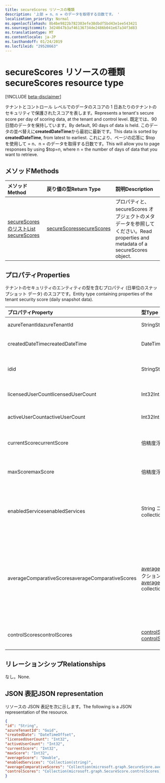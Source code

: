 ```yaml
---
title: secureScores リソースの種類
description: '上部 = n、n = のデータを取得する日数です。 '
localization_priority: Normal
ms.openlocfilehash: 8b4be9822b782303efe38dbdf5bd43e1ee543421
ms.sourcegitcommit: 3d24047b3af46136734de2486b041e67a34f3d83
ms.translationtype: MT
ms.contentlocale: ja-JP
ms.lasthandoff: 01/24/2019
ms.locfileid: "29528663"
---
```

# <a name="securescores-resource-type"></a><span data-ttu-id="c2f75-103">secureScores リソースの種類</span><span class="sxs-lookup"><span data-stu-id="c2f75-103">secureScores resource type</span></span>

[!INCLUDE [beta-disclaimer](../../includes/beta-disclaimer.md)]

<span data-ttu-id="c2f75-104">テナントとコントロール レベルでのデータのスコアの 1 日あたりのテナントのセキュリティで保護されたスコアを表します。</span><span class="sxs-lookup"><span data-stu-id="c2f75-104">Represents a tenant's secure score per day of scoring data, at the tenant and control level.</span></span> <span data-ttu-id="c2f75-105">既定では、90 日間のデータを保持しています。</span><span class="sxs-lookup"><span data-stu-id="c2f75-105">By default, 90 days of data is held.</span></span> <span data-ttu-id="c2f75-106">このデータの並べ替えに**createdDateTime**から最初に最新です。</span><span class="sxs-lookup"><span data-stu-id="c2f75-106">This data is sorted by **createdDateTime**, from latest to earliest.</span></span> <span data-ttu-id="c2f75-107">これにより、ページの応答に $top を使用して = n、n = のデータを取得する日数です。</span><span class="sxs-lookup"><span data-stu-id="c2f75-107">This will allow you to page responses by using $top=n, where n = the number of days of data that you want to retrieve.</span></span> 


## <a name="methods"></a><span data-ttu-id="c2f75-108">メソッド</span><span class="sxs-lookup"><span data-stu-id="c2f75-108">Methods</span></span>

| <span data-ttu-id="c2f75-109">メソッド</span><span class="sxs-lookup"><span data-stu-id="c2f75-109">Method</span></span>   | <span data-ttu-id="c2f75-110">戻り値の型</span><span class="sxs-lookup"><span data-stu-id="c2f75-110">Return Type</span></span>|<span data-ttu-id="c2f75-111">説明</span><span class="sxs-lookup"><span data-stu-id="c2f75-111">Description</span></span>|
|:---------------|:--------|:----------|
|[<span data-ttu-id="c2f75-112">secureScores のリスト</span><span class="sxs-lookup"><span data-stu-id="c2f75-112">List secureScores</span></span>](../api/securescores-list.md) | [<span data-ttu-id="c2f75-113">secureScores</span><span class="sxs-lookup"><span data-stu-id="c2f75-113">secureScores</span></span>](securescores.md) |<span data-ttu-id="c2f75-114">プロパティと、secureScores オブジェクトのメタデータを参照してください。</span><span class="sxs-lookup"><span data-stu-id="c2f75-114">Read properties and metadata of a secureScores object.</span></span>|


## <a name="properties"></a><span data-ttu-id="c2f75-115">プロパティ</span><span class="sxs-lookup"><span data-stu-id="c2f75-115">Properties</span></span>
<span data-ttu-id="c2f75-116">テナントのセキュリティのエンティティの型を含むプロパティ (日単位のスナップショット データ) のスコアです。</span><span class="sxs-lookup"><span data-stu-id="c2f75-116">Entity type containing properties of the tenant security score (daily snapshot data).</span></span>

|<span data-ttu-id="c2f75-117">プロパティ</span><span class="sxs-lookup"><span data-stu-id="c2f75-117">Property</span></span> |<span data-ttu-id="c2f75-118">型</span><span class="sxs-lookup"><span data-stu-id="c2f75-118">Type</span></span> |<span data-ttu-id="c2f75-119">説明</span><span class="sxs-lookup"><span data-stu-id="c2f75-119">Description</span></span> |
|:--|:--|:--|
|   <span data-ttu-id="c2f75-120">azureTenantId</span><span class="sxs-lookup"><span data-stu-id="c2f75-120">azureTenantId</span></span>   |   <span data-ttu-id="c2f75-121">String</span><span class="sxs-lookup"><span data-stu-id="c2f75-121">String</span></span>  |   <span data-ttu-id="c2f75-122">テナントの GUID の文字列 id。</span><span class="sxs-lookup"><span data-stu-id="c2f75-122">GUID string for tenant ID.</span></span>  |
|   <span data-ttu-id="c2f75-123">createdDateTime</span><span class="sxs-lookup"><span data-stu-id="c2f75-123">createdDateTime</span></span> |   <span data-ttu-id="c2f75-124">DateTimeOffset</span><span class="sxs-lookup"><span data-stu-id="c2f75-124">DateTimeOffset</span></span>  |   <span data-ttu-id="c2f75-125">エンティティが作成されたときの日付。</span><span class="sxs-lookup"><span data-stu-id="c2f75-125">The date when the entity is created.</span></span>  |
|   <span data-ttu-id="c2f75-126">id</span><span class="sxs-lookup"><span data-stu-id="c2f75-126">id</span></span>  |   <span data-ttu-id="c2f75-127">String</span><span class="sxs-lookup"><span data-stu-id="c2f75-127">String</span></span>  |   <span data-ttu-id="c2f75-128">AzureTenantId_createdDateTime の組み合わせです。</span><span class="sxs-lookup"><span data-stu-id="c2f75-128">Combination of azureTenantId_createdDateTime.</span></span>   |
|   <span data-ttu-id="c2f75-129">licensedUserCount</span><span class="sxs-lookup"><span data-stu-id="c2f75-129">licensedUserCount</span></span>   |   <span data-ttu-id="c2f75-130">Int32</span><span class="sxs-lookup"><span data-stu-id="c2f75-130">Int32</span></span>   |   <span data-ttu-id="c2f75-131">特定のテナントのユーザー数のライセンスを取得します。</span><span class="sxs-lookup"><span data-stu-id="c2f75-131">Licensed user count of the given tenant.</span></span>    |
|   <span data-ttu-id="c2f75-132">activeUserCount</span><span class="sxs-lookup"><span data-stu-id="c2f75-132">activeUserCount</span></span> |   <span data-ttu-id="c2f75-133">Int32</span><span class="sxs-lookup"><span data-stu-id="c2f75-133">Int32</span></span>   |   <span data-ttu-id="c2f75-134">特定のテナントのアクティブなユーザー数です。</span><span class="sxs-lookup"><span data-stu-id="c2f75-134">Active user count of the given tenant.</span></span>  |
|   <span data-ttu-id="c2f75-135">currentScore</span><span class="sxs-lookup"><span data-stu-id="c2f75-135">currentScore</span></span>    |   <span data-ttu-id="c2f75-136">倍精度浮動小数点数</span><span class="sxs-lookup"><span data-stu-id="c2f75-136">Double</span></span>  |   <span data-ttu-id="c2f75-137">現在のテナントは、指定した日付のスコアを達成します。</span><span class="sxs-lookup"><span data-stu-id="c2f75-137">Tenant current attained score on specified date.</span></span>    |
|   <span data-ttu-id="c2f75-138">maxScore</span><span class="sxs-lookup"><span data-stu-id="c2f75-138">maxScore</span></span> |  <span data-ttu-id="c2f75-139">倍精度浮動小数点数</span><span class="sxs-lookup"><span data-stu-id="c2f75-139">Double</span></span>  |   <span data-ttu-id="c2f75-140">有効最大スコアを指定した日付のテナントです。</span><span class="sxs-lookup"><span data-stu-id="c2f75-140">Tenant maximum possible score on specified date.</span></span>    |
|   <span data-ttu-id="c2f75-141">enabledServices</span><span class="sxs-lookup"><span data-stu-id="c2f75-141">enabledServices</span></span> |   <span data-ttu-id="c2f75-142">String コレクション</span><span class="sxs-lookup"><span data-stu-id="c2f75-142">String collection</span></span>   |   <span data-ttu-id="c2f75-143">(たとえば、Exchange のオンライン、Skype、Sharepoint) テナントの Microsoft 提供のサービスです。</span><span class="sxs-lookup"><span data-stu-id="c2f75-143">Microsoft-provided services for the tenant (for example, Exchange online, Skype, Sharepoint).</span></span>   |
|   <span data-ttu-id="c2f75-144">averageComparativeScores</span><span class="sxs-lookup"><span data-stu-id="c2f75-144">averageComparativeScores</span></span> |  <span data-ttu-id="c2f75-145">[averageComparativeScore](averagecomparativescore.md)コレクション</span><span class="sxs-lookup"><span data-stu-id="c2f75-145">[averageComparativeScore](averagecomparativescore.md) collection</span></span>    |<span data-ttu-id="c2f75-146">さまざまなスコープ (業界では、座席で平均での平均値など) およびコントロールの分類 (識別情報、データ、デバイス、アプリケーション、インフラストラクチャ) のスコープ内での平均スコアです。</span><span class="sxs-lookup"><span data-stu-id="c2f75-146">Average score by different scopes (for example, average by industry, average by seating) and control category (Identity, Data, Device, Apps, Infrastructure) within the scope.</span></span> |
|   <span data-ttu-id="c2f75-147">controlScores</span><span class="sxs-lookup"><span data-stu-id="c2f75-147">controlScores</span></span> | <span data-ttu-id="c2f75-148">[controlScore](controlscore.md)コレクション</span><span class="sxs-lookup"><span data-stu-id="c2f75-148">[controlScore](controlscore.md) collection</span></span>  |   <span data-ttu-id="c2f75-149">コントロールのセットのテナントのスコアが含まれています。</span><span class="sxs-lookup"><span data-stu-id="c2f75-149">Contains tenant scores for a set of controls.</span></span>   |


## <a name="relationships"></a><span data-ttu-id="c2f75-150">リレーションシップ</span><span class="sxs-lookup"><span data-stu-id="c2f75-150">Relationships</span></span>

<span data-ttu-id="c2f75-151">なし。</span><span class="sxs-lookup"><span data-stu-id="c2f75-151">None.</span></span>

## <a name="json-representation"></a><span data-ttu-id="c2f75-152">JSON 表記</span><span class="sxs-lookup"><span data-stu-id="c2f75-152">JSON representation</span></span>

<span data-ttu-id="c2f75-153">リソースの JSON 表記を次に示します。</span><span class="sxs-lookup"><span data-stu-id="c2f75-153">The following is a JSON representation of the resource.</span></span>

<!-- {
  "blockType": "resource",
  "optionalProperties": [

  ],
  "@odata.type": "microsoft.graph.secureScores"
}-->

```json
{
"id": "String",
"azureTenantId": "Guid",
"createdDate": "DateTimeOffset",
"licensedUserCount": "Int32",
"activeUserCount": "Int32",
"currentScore": "Int32",
"maxScore": "Int32",
"averageScore": "Double",
"enabledServices": "Collection(string)",
"averageComparativeScores": "Collection(microsoft.graph.SecureScore.averageComparativeScores)",
"controlScores": "Collection(microsoft.graph.SecureScore.controlScores)",
}

```


<!--
{
  "type": "#page.annotation",
  "description": "secureScores resource",
  "keywords": "",
  "section": "documentation",
  "tocPath": "",
  "suppressions": [
    "Error: /api-reference/beta/resources/securescores.md:\r\n      Exception processing links.\r\n    System.ArgumentException: Link Definition was null. Link text: !INCLUDE [beta-disclaimer](../../includes/beta-disclaimer.md)\r\n      at ApiDoctor.Validation.DocFile.get_LinkDestinations()\r\n      at ApiDoctor.Validation.DocSet.ValidateLinks(Boolean includeWarnings, String[] relativePathForFiles, IssueLogger issues, Boolean requireFilenameCaseMatch, Boolean printOrphanedFiles)"
  ]
}
-->
